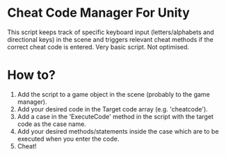 # Cheat Code Manager For Unity
This script keeps track of specific keyboard input (letters/alphabets and directional keys) in the scene and triggers relevant cheat methods if the correct cheat code is entered. Very basic script. Not optimised.

# How to?
1. Add the script to a game object in the scene (probably to the game manager).
2. Add your desired code in the Target code array (e.g. 'cheatcode').
3. Add a case in the 'ExecuteCode' method in the script with the target code as the case name.
4. Add your desired methods/statements inside the case which are to be executed when you enter the code.
5. Cheat!
